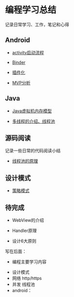 # 编程学习总结
记录日常学习、工作，笔记和心得

## Android

- [activity启动流程](https://github.com/mirindalover/SummaryOfProgrammingLearning/blob/master/android/activity启动流程.md)

- [Binder](https://github.com/mirindalover/SkillLearning/blob/master/android/Binder.md)

- [插件化](https://github.com/mirindalover/SkillLearning/blob/master/android/%E6%8F%92%E4%BB%B6%E5%8C%96.md)

- [MVP分析](https://github.com/mirindalover/SummaryOfProgrammingLearning/blob/master/android/MVP.md)

## Java

- [Java虚拟机内存模型](https://github.com/mirindalover/SummaryOfProgrammingLearning/blob/master/java/虚拟机.md)

- [多线程的介绍、线程池](https://github.com/mirindalover/SummaryOfProgrammingLearning/blob/master/java/多线程.md)

##	源码阅读

记录一些日常的代码阅读小结

-	[线程池的原理](https://github.com/mirindalover/SummaryOfProgrammingLearning/blob/master/ReadTheFuckingSourceCode/ThreadPool)

##	设计模式

-	[策略模式](https://github.com/mirindalover/SummaryOfProgrammingLearning/blob/master/designPattern/%E7%AD%96%E7%95%A5%E6%A8%A1%E5%BC%8F.md)



##	待完成

-	WebView的介绍

-	Handler原理

-	设计6大原则


写在后面：	

-	编程主要学习内容

*	设计模式
*	网络	http/https
*	并发	线程池
*	android：





